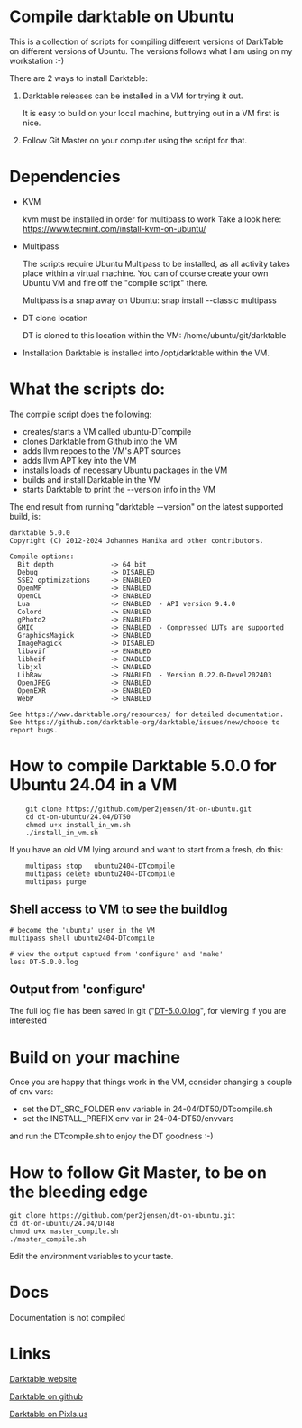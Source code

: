 # Compile darktable on Ubuntu
This is a collection of scripts for compiling different versions of DarkTable 
on different versions of Ubuntu. The versions follows what I am using on my 
workstation :-)

There are 2 ways to install Darktable:
  1. Darktable releases can be installed in a VM for trying it out.

        It is easy to build on your local machine, but trying out in a VM first is nice.
  
  2. Follow Git Master on your computer using the script for that.


# Dependencies
* KVM 

    kvm must be installed in order for multipass to work
    Take a look here: https://www.tecmint.com/install-kvm-on-ubuntu/

* Multipass
    
    The scripts require Ubuntu Multipass to be installed, as all activity
    takes place within a virtual machine. You can of course create your own 
    Ubuntu VM and fire off the "compile script" there.

    Multipass is a snap away on Ubuntu: 
        snap install --classic multipass

* DT clone location

    DT is cloned to this location within the VM: /home/ubuntu/git/darktable

* Installation
    Darktable is installed into /opt/darktable within the VM.
      


# What the scripts do:
The compile script does the following:

*    creates/starts a VM called ubuntu<version>-DTcompile
*    clones Darktable from Github into the VM
*    adds llvm repoes to the VM's APT sources
*    adds llvm APT key into the VM
*    installs loads of necessary Ubuntu packages in the VM
*    builds and install Darktable in the VM
*    starts Darktable to print the --version info in the VM

The end result from running "darktable --version" on the latest supported build, is:
````
darktable 5.0.0
Copyright (C) 2012-2024 Johannes Hanika and other contributors.

Compile options:
  Bit depth              -> 64 bit
  Debug                  -> DISABLED
  SSE2 optimizations     -> ENABLED
  OpenMP                 -> ENABLED
  OpenCL                 -> ENABLED
  Lua                    -> ENABLED  - API version 9.4.0
  Colord                 -> ENABLED
  gPhoto2                -> ENABLED
  GMIC                   -> ENABLED  - Compressed LUTs are supported
  GraphicsMagick         -> ENABLED
  ImageMagick            -> DISABLED
  libavif                -> ENABLED
  libheif                -> ENABLED
  libjxl                 -> ENABLED
  LibRaw                 -> ENABLED  - Version 0.22.0-Devel202403
  OpenJPEG               -> ENABLED
  OpenEXR                -> ENABLED
  WebP                   -> ENABLED

See https://www.darktable.org/resources/ for detailed documentation.
See https://github.com/darktable-org/darktable/issues/new/choose to report bugs.
````

# How to compile Darktable 5.0.0 for Ubuntu 24.04 in a VM

````
    git clone https://github.com/per2jensen/dt-on-ubuntu.git
    cd dt-on-ubuntu/24.04/DT50
    chmod u+x install_in_vm.sh
    ./install_in_vm.sh
````

If you have an old VM lying around and want to start from a fresh, do this:

````
    multipass stop   ubuntu2404-DTcompile
    multipass delete ubuntu2404-DTcompile
    multipass purge 
````

## Shell access to VM to see the buildlog

````
# become the 'ubuntu' user in the VM
multipass shell ubuntu2404-DTcompile  

# view the output captued from 'configure' and 'make'
less DT-5.0.0.log
````

## Output from 'configure'

The full log file has been saved in git ("[DT-5.0.0.log](https://github.com/per2jensen/dt-on-ubuntu/blob/master/24.04/DT50/doc/DT-5.0.0.log)", for viewing if you are interested


# Build on your machine

Once you are happy that things work in the VM, consider changing
a couple of env vars:

- set the DT_SRC_FOLDER env variable in 24-04/DT50/DTcompile.sh
- set the INSTALL_PREFIX env var in 24-04-DT50/envvars

and run the DTcompile.sh to enjoy the DT goodness :-)

# How to follow Git Master, to be on the bleeding edge

    git clone https://github.com/per2jensen/dt-on-ubuntu.git
    cd dt-on-ubuntu/24.04/DT48
    chmod u+x master_compile.sh
    ./master_compile.sh

Edit the environment variables to your taste.


# Docs
Documentation is not compiled
  
# Links
  [Darktable website](https://www.darktable.org/)
  
  [Darktable on github](https://github.com/darktable-org/darktable)
  
  [Darktable on Pixls.us](https://discuss.pixls.us/c/software/darktable/19)
